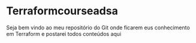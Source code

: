 # Terraformcourseadsa
Seja bem vindo ao meu repositório do Git onde ficarem eus conhecimento em Terraform e postarei todos conteúdos aqui 
